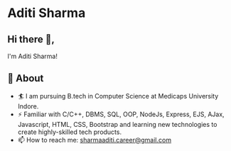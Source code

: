 # Aditi Sharma
## Hi there 👋,           
I'm Aditi Sharma!
## 🧐 About
- 🏄‍ I am pursuing B.tech in Computer Science at Medicaps University Indore.
- ⚡ Familiar with C/C++, DBMS, SQL, OOP, NodeJs, Express, EJS, AJax, Javascript, HTML, CSS, Bootstrap and learning new technologies to create highly-skilled tech products.
- 📫 How to reach me: sharmaaditi.career@gmail.com


<!---
aditi2802/aditi2802 is a ✨ special ✨ repository because its `README.md` (this file) appears on your GitHub profile.
You can click the Preview link to take a look at your changes.
--->
